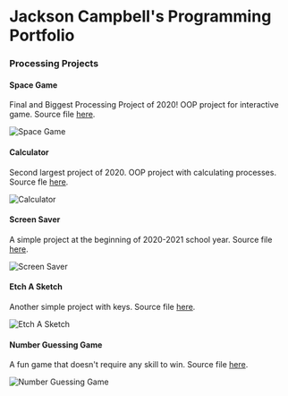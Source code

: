 # Jackson Campbell's Programming Portfolio

### Processing Projects

#### Space Game
Final and Biggest Processing Project of 2020! OOP project for interactive game. Source file [here](https://github.com/Stackson/CompProgram1-20-21/tree/gh-pages/SRC/SpaceShipGame).

![Space Game](https://github.com/Stackson/CompProgram1-20-21/blob/gh-pages/images/SpaceGameImg.png?raw=true)


#### Calculator
Second largest project of 2020. OOP project with calculating processes. Source fle [here](https://github.com/Stackson/CompProgram1-20-21/tree/gh-pages/SRC/Calculator).

![Calculator](https://github.com/Stackson/CompProgram1-20-21/blob/gh-pages/images/Calculator.png?raw=true)


#### Screen Saver
A simple project at the beginning of 2020-2021 school year. Source file [here](https://github.com/Stackson/CompProgram1-20-21/tree/gh-pages/SRC/ScreenSaver).

![Screen Saver](https://github.com/Stackson/CompProgram1-20-21/blob/gh-pages/images/ScreenSaver.png)


#### Etch A Sketch
Another simple project with keys. Source file [here](https://github.com/Stackson/CompProgram1-20-21/tree/gh-pages/SRC/EtchaSketch).

![Etch A Sketch](https://github.com/Stackson/CompProgram1-20-21/blob/gh-pages/images/EtchASketch.png?raw=true)


#### Number Guessing Game
A fun game that doesn't require any skill to win. Source file [here]().

![Number Guessing Game]()
